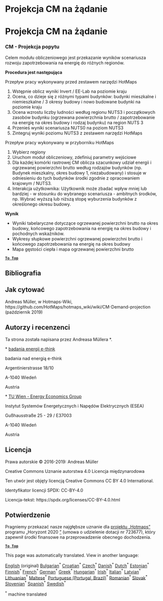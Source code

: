 <h1> <a class="anchor" id="cm-demand-projection" href="#cm-demand-projection"><i class="fa fa-link"></i></a> Projekcja CM na żądanie </h1><h1> <a class="anchor" id="cm-demand-projection" href="#cm-demand-projection"><i class="fa fa-link"></i></a> Projekcja CM na żądanie </h1><h3> <a class="anchor" id="cm---demand-projection" href="#cm---demand-projection"><i class="fa fa-link"></i></a> CM - Projekcja popytu </h3><p> Celem modułu obliczeniowego jest przekazanie wyników scenariusza rozwoju zapotrzebowania na energię do różnych regionów. </p><p> <strong>Procedura jest następująca</strong> </p><p> Przepływ pracy wykonywany przed zestawem narzędzi HotMaps </p><ol><li> Wstępnie oblicz wyniki Invert / EE-Lab na poziomie kraju </li><li> Ocena, co dzieje się z różnymi typami budynków: budynki mieszkalne i niemieszkalne / 3 okresy budowy i nowo budowane budynki na poziomie kraju </li><li> Ocena wzrostu liczby ludności według regionu NUTS3 i początkowych zasobów budynku (ogrzewana powierzchnia brutto / zapotrzebowanie na energię na okres budowy i rodzaj budynku) na region NUTS 3 </li><li> Przenieś wyniki scenariusza NUTS0 na poziom NUTS3 </li><li> Zintegruj wyniki poziomu NUTS3 z zestawem narzędzi HotMaps </li></ol><p> Przepływ pracy wykonywany w przyborniku HotMaps </p><ol><li> Wybierz regiony </li><li> Uruchom moduł obliczeniowy, zdefiniuj parametry wejściowe </li><li> Dla każdej komórki rastrowej CM oblicza szacunkowy udział energii i ogrzewanej powierzchni brutto według rodzajów budynków (np. Budynek mieszkalny, okres budowy 1, niezabudowany) i stosuje w odniesieniu do tych budynków środki zgodnie z opracowaniem krajowym / NUTS3. </li><li> Interakcja użytkownika: Użytkownik może zbadać wpływ mniej lub bardziej - w stosunku do wybranego scenariusza - ambitnych środków, np. Wybrać wyższą lub niższą stopę wyburzenia budynków z określonego okresu budowy. </li></ol><p> <strong>Wynik</strong> </p><ul><li> Wyniki tabelaryczne dotyczące ogrzewanej powierzchni brutto na okres budowy, końcowego zapotrzebowania na energię na okres budowy i pochodnych wskaźników. </li><li> Wykresy słupkowe powierzchni ogrzewanej powierzchni brutto i końcowego zapotrzebowania na energię na okres budowy </li><li> Mapa gęstości ciepła i mapa ogrzewanej powierzchni brutto </li></ul><p><ins> <code><strong><a href="#table-of-contents">To Top</a></strong></code> </ins> </p><h2> <a class="anchor" id="references" href="#references"><i class="fa fa-link"></i></a> Bibliografia </h2><h2> <a class="anchor" id="how-to-cite" href="#how-to-cite"><i class="fa fa-link"></i></a> Jak cytować </h2><p> Andreas Müller, w Hotmaps-Wiki, https://github.com/HotMaps/hotmaps_wiki/wiki/CM-Demand-projection (październik 2019) </p><h2> <a class="anchor" id="authors-and-reviewers" href="#authors-and-reviewers"><i class="fa fa-link"></i></a> Autorzy i recenzenci </h2><p> Ta strona została napisana przez Andreasa Müllera *. </p><p> * <a href="http://www.e-think.ac.at">badania energii e-think</a> </p><p> badania nad energią e-think </p><p> Argentinierstrasse 18/10 </p><p> A-1040 Wiedeń </p><p> Austria </p><p> * <a href="http://www.eeg.tuwien.ac.at">TU Wien - Energy Economics Group</a> </p><p> Instytut Systemów Energetycznych i Napędów Elektrycznych (ESEA) </p><p> Gußhausstraße 25 - 29 / E37003 </p><p> A-1040 Wiedeń </p><p> Austria </p><h2> <a class="anchor" id="license" href="#license"><i class="fa fa-link"></i></a> Licencja </h2><p> Prawa autorskie © 2016-2019: Andreas Müller </p><p> Creative Commons Uznanie autorstwa 4.0 Licencja międzynarodowa </p><p> Ten utwór jest objęty licencją Creative Commons CC BY 4.0 International. </p><p> Identyfikator licencji SPDX: CC-BY-4.0 </p><p> Licencja-tekst: https://spdx.org/licenses/CC-BY-4.0.html </p><h2> <a class="anchor" id="acknowledgement" href="#acknowledgement"><i class="fa fa-link"></i></a> Potwierdzenie </h2><p> Pragniemy przekazać nasze najgłębsze uznanie dla <a href="https://www.hotmaps-project.eu">projektu „Hotmaps”</a> programu „Horyzont 2020 <a href="https://www.hotmaps-project.eu">”</a> (umowa o udzielenie dotacji nr 723677), który zapewnił środki finansowe na przeprowadzenie obecnego dochodzenia. </p><p><ins> <code><strong><a href="#table-of-contents">To Top</a></strong></code> </ins> </p>
<!--- THIS IS A SUPER UNIQUE IDENTIFIER -->

This page was automatically translated. View in another language:

[English](../en/CM-Demand-projection) (original) [Bulgarian](../bg/CM-Demand-projection)<sup>\*</sup> [Croatian](../hr/CM-Demand-projection)<sup>\*</sup> [Czech](../cs/CM-Demand-projection)<sup>\*</sup> [Danish](../da/CM-Demand-projection)<sup>\*</sup> [Dutch](../nl/CM-Demand-projection)<sup>\*</sup> [Estonian](../et/CM-Demand-projection)<sup>\*</sup> [Finnish](../fi/CM-Demand-projection)<sup>\*</sup> [French](../fr/CM-Demand-projection)<sup>\*</sup> [German](../de/CM-Demand-projection)<sup>\*</sup> [Greek](../el/CM-Demand-projection)<sup>\*</sup> [Hungarian](../hu/CM-Demand-projection)<sup>\*</sup> [Irish](../ga/CM-Demand-projection)<sup>\*</sup> [Italian](../it/CM-Demand-projection)<sup>\*</sup> [Latvian](../lv/CM-Demand-projection)<sup>\*</sup> [Lithuanian](../lt/CM-Demand-projection)<sup>\*</sup> [Maltese](../mt/CM-Demand-projection)<sup>\*</sup>  [Portuguese (Portugal, Brazil)](../pt/CM-Demand-projection)<sup>\*</sup> [Romanian](../ro/CM-Demand-projection)<sup>\*</sup> [Slovak](../sk/CM-Demand-projection)<sup>\*</sup> [Slovenian](../sl/CM-Demand-projection)<sup>\*</sup> [Spanish](../es/CM-Demand-projection)<sup>\*</sup> [Swedish](../sv/CM-Demand-projection)<sup>\*</sup> 

<sup>\*</sup> machine translated
